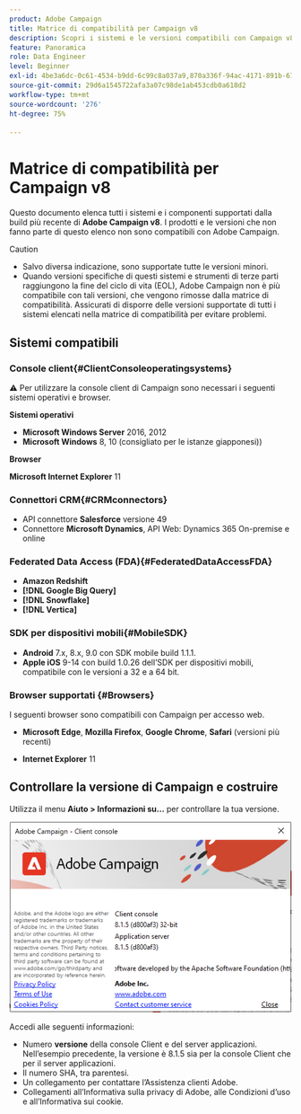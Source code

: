 ```yaml
---
product: Adobe Campaign
title: Matrice di compatibilità per Campaign v8
description: Scopri i sistemi e le versioni compatibili con Campaign v8
feature: Panoramica
role: Data Engineer
level: Beginner
exl-id: 4be3a6dc-0c61-4534-b9dd-6c99c8a037a9,870a336f-94ac-4171-891b-67614feef6ef,bebdd930-c7f6-4629-a489-3c704b33f058,d493e613-eb61-43b1-9c6d-1bd881af0734
source-git-commit: 29d6a1545722afa3a07c98de1ab453cdb0a618d2
workflow-type: tm+mt
source-wordcount: '276'
ht-degree: 75%

---
```


# Matrice di compatibilità per Campaign v8

Questo documento elenca tutti i sistemi e i componenti supportati dalla build più recente di **Adobe Campaign v8**. I prodotti e le versioni che non fanno parte di questo elenco non sono compatibili con Adobe Campaign.

>[!CAUTION]
>
>* Salvo diversa indicazione, sono supportate tutte le versioni minori.
>* Quando versioni specifiche di questi sistemi e strumenti di terze parti raggiungono la fine del ciclo di vita (EOL), Adobe Campaign non è più compatibile con tali versioni, che vengono rimosse dalla matrice di compatibilità. Assicurati di disporre delle versioni supportate di tutti i sistemi elencati nella matrice di compatibilità per evitare problemi.


## Sistemi compatibili

### Console client{#ClientConsoleoperatingsystems}

:warning: Per utilizzare la console client di Campaign sono necessari i seguenti sistemi operativi e browser.

**Sistemi operativi**

* **Microsoft Windows Server** 2016, 2012
* **Microsoft Windows** 8, 10 (consigliato per le istanze giapponesi))

**Browser**

**Microsoft Internet Explorer** 11

### Connettori CRM{#CRMconnectors}

* API connettore **Salesforce** versione 49
* Connettore **Microsoft Dynamics**, API Web: Dynamics 365 On-premise e online

### Federated Data Access (FDA){#FederatedDataAccessFDA}

* **Amazon Redshift**
* **[!DNL Google Big Query]**
* **[!DNL Snowflake]**
* **[!DNL Vertica]**

### SDK per dispositivi mobili{#MobileSDK}

* **Android** 7.x, 8.x, 9.0 con SDK mobile build 1.1.1.
* **Apple iOS** 9-14 con build 1.0.26 dell’SDK per dispositivi mobili, compatibile con le versioni a 32 e a 64 bit.

### Browser supportati {#Browsers}

I seguenti browser sono compatibili con Campaign per accesso web.

* **Microsoft Edge**, **Mozilla Firefox**, **Google Chrome**, **Safari** (versioni più recenti)

* **Internet Explorer** 11

## Controllare la versione di Campaign e costruire

Utilizza il menu **Aiuto > Informazioni su...** per controllare la tua versione.

![](assets/ac-version.png)

Accedi alle seguenti informazioni:

* Numero **versione** della console Client e del server applicazioni. Nell’esempio precedente, la versione è 8.1.5 sia per la console Client che per il server applicazioni.
* Il numero SHA, tra parentesi.
* Un collegamento per contattare l’Assistenza clienti Adobe.
* Collegamenti all’Informativa sulla privacy di Adobe, alle Condizioni d’uso e all’Informativa sui cookie.
